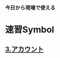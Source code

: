 
### 今日から現場で使える
# 速習Symbol

## [3.アカウント](https://github.com/xembook/quick_learning_symbol/blob/main/03_account.md)
